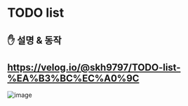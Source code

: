 # TODO list

## ✋  설명 & 동작

https://velog.io/@skh9797/TODO-list-%EA%B3%BC%EC%A0%9C
--------------------------------------------------------------------------------------------------------------------

![image](https://user-images.githubusercontent.com/73926393/141818243-829ed785-e91f-4536-9f9e-8d94776fa9f0.png)
